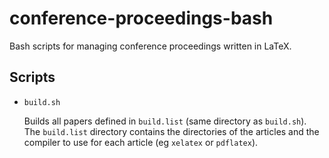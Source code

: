 # conference-proceedings-bash
Bash scripts for managing conference proceedings written in LaTeX.

## Scripts

* `build.sh`

   Builds all papers defined in `build.list` (same directory as `build.sh`).
   The `build.list` directory contains the directories of the articles and
   the compiler to use for each article (eg `xelatex` or `pdflatex`).



